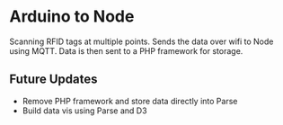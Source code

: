 # Arduino to Node

Scanning RFID tags at multiple points. Sends the data over wifi to Node using MQTT. Data is then sent to a PHP framework for storage.

## Future Updates

* Remove PHP framework and store data directly into Parse
* Build data vis using Parse and D3
